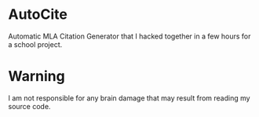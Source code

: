 # AutoCite
Automatic MLA Citation Generator that I hacked together in a few hours for a school project. 


# Warning
I am not responsible for any brain damage that may result from reading my source code. 
